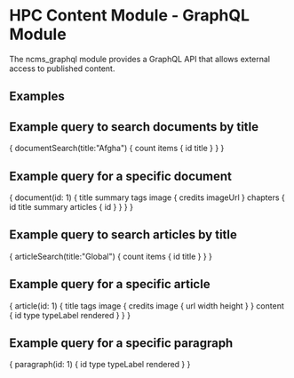 HPC Content Module - GraphQL Module
===============================================

The ncms_graphql module provides a GraphQL API that allows external access to
published content.

Examples
--------

## Example query to search documents by title ##

{
  documentSearch(title:"Afgha") {
    count
    items {
      id
      title
    }
  }
}

## Example query for a specific document ##

{
  document(id: 1) {
    title
    summary
    tags
    image {
      credits
      imageUrl
    }
    chapters {
      id
      title
      summary
      articles {
        id
      }
    }
  }
}

## Example query to search articles by title ##

{
  articleSearch(title:"Global") {
    count
    items {
      id
      title
    }
  }
}

## Example query for a specific article ##

{
  article(id: 1) {
    title
    tags
    image {
      credits
      image {
        url
        width
        height
      }
    }
    content {
      id
      type
      typeLabel
      rendered
    }
  }
}

## Example query for a specific paragraph ##

{
  paragraph(id: 1) {
    id
    type
    typeLabel
    rendered
  }
}
